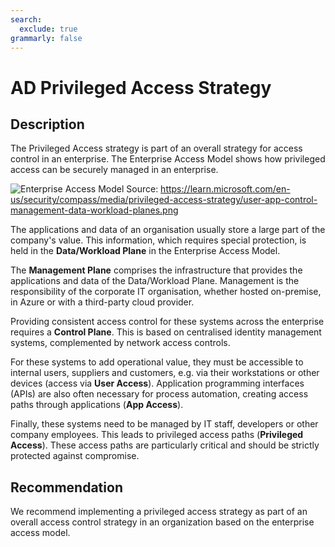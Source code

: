 ```yaml
---
search:
  exclude: true
grammarly: false
---
```

# AD Privileged Access Strategy
## Description

The Privileged Access strategy is part of an overall strategy for access control in an enterprise. The Enterprise Access Model shows how privileged access can be securely managed in an enterprise. 

![Enterprise Access Model](/images/user-app-control-management-data-workload-planes.png)
Source: https://learn.microsoft.com/en-us/security/compass/media/privileged-access-strategy/user-app-control-management-data-workload-planes.png

The applications and data of an organisation usually store a large part of the company's value. This information, which requires special protection, is held in the **Data/Workload Plane** in the Enterprise Access Model. 

The **Management Plane** comprises the infrastructure that provides the applications and data of the Data/Workload Plane. Management is the responsibility of the corporate IT organisation, whether hosted on-premise, in Azure or with a third-party cloud provider.

Providing consistent access control for these systems across the enterprise requires a **Control Plane**. This is based on centralised identity management systems, complemented by network access controls.

For these systems to add operational value, they must be accessible to internal users, suppliers and customers, e.g. via their workstations or other devices (access via **User Access**). Application programming interfaces (APIs) are also often necessary for process automation, creating access paths through applications (**App Access**).

Finally, these systems need to be managed by IT staff, developers or other company employees. This leads to privileged access paths (**Privileged Access**). These access paths are particularly critical and should be strictly protected against compromise.

## Recommendation
We recommend implementing a privileged access strategy as part of an overall access control strategy in an organization based on the enterprise access model.